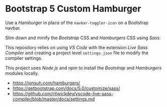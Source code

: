 # Bootstrap 5 Custom Hamburger

Use a _Hamburger_ in place of the `navbar-toggler-icon` on a Bootstrap navbar.

Slim down and minify the _Bootstrap_ CSS and _Hamburgers_ CSS using _Sass_.

This repository relies on using _VS Code_ with the extension _Live Sass Compiler_ and creating a project level `settings.json` file to modify the compiler settings.

This project uses _Node.js_ and _npm_ to install the _Bootstrap_ and _Hamburgers_ modules locally.

-   https://jonsuh.com/hamburgers/
-   https://getbootstrap.com/docs/5.0/customize/sass/
-   https://github.com/ritwickdey/vscode-live-sass-compiler/blob/master/docs/settings.md
